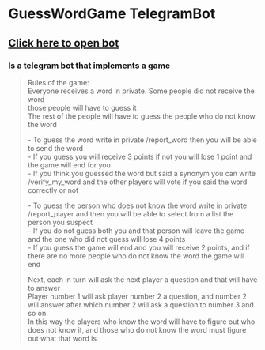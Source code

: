 # GuessWordGame TelegramBot
## [Click here to open bot](https://t.me/guessword_gamebot)

### Is a telegram bot that implements a game
> Rules of the game:  
> Everyone receives a word in private. Some people did not receive the word  
> those people will have to guess it  
> The rest of the people will have to guess the people who do not know the word  
>  
> \- To guess the word write in private /report_word then you will be able to send the word  
> \- If you guess you will receive 3 points if not you will lose 1 point and the game will end for you  
> \- If you think you guessed the word but said a synonym you can write /verify_my_word and the other players will vote if you said the word correctly or not  
>  
> \- To guess the person who does not know the word write in private /report_player and then you will be able to select from a list the person you suspect  
> \- If you do not guess both you and that person will leave the game and the one who did not guess will lose 4 points  
> \- If you guess the game will end and you will receive 2 points, and if there are no more people who do not know the word the game will end  
>  
> Next, each in turn will ask the next player a question and that will have to answer  
> Player number 1 will ask player number 2 a question, and number 2 will answer after which number 2 will ask a question to number 3 and so on  
> In this way the players who know the word will have to figure out who does not know it, and those who do not know the word must figure out what that word is  
>
